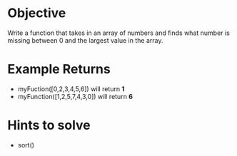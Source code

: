 # Objective
Write a function that takes in an array of numbers and finds what number is missing between 0 and the largest value in the array.

# Example Returns
* myFuction([0,2,3,4,5,6]) will return **1**
* myFunction([1,2,5,7,4,3,0]) will return **6**

# Hints to solve
* sort()